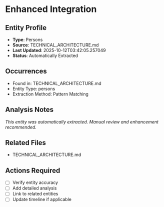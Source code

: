 # Enhanced Integration

## Entity Profile
- **Type**: Persons
- **Source**: TECHNICAL_ARCHITECTURE.md
- **Last Updated**: 2025-10-12T03:42:05.257049
- **Status**: Automatically Extracted

## Occurrences
- Found in: TECHNICAL_ARCHITECTURE.md
- Entity Type: persons
- Extraction Method: Pattern Matching

## Analysis Notes
*This entity was automatically extracted. Manual review and enhancement recommended.*

## Related Files
- TECHNICAL_ARCHITECTURE.md

## Actions Required
- [ ] Verify entity accuracy
- [ ] Add detailed analysis
- [ ] Link to related entities
- [ ] Update timeline if applicable

